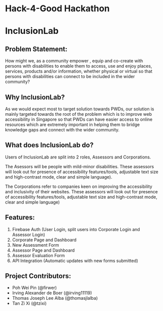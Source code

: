 # Hack-4-Good Hackathon

# InclusionLab

## Problem Statement:
How might we, as a community empower , equip and co-create with persons with disabilities to enable them to access, use and enjoy places, services, products and/or information, whether physical or virtual so that persons with disabilities can connect to be included in the wider community?

## Why InclusionLab?
As we would expect most to target solution towards PWDs, our solution is mainly targeted towards the root of the problem which is to improve web accessibility in Singapore so that PWDs can have easier access to online resources which are extremely important in helping them to bridge knowledge gaps and connect with the wider community.

## What does InclusionLab do?
Users of InclusionLab are split into 2 roles, Assessors and Corporations.

The Asessors will be people with mild-minor disabilities. These assessors will look out for presence of accessibility features/tools, adjustable text size and high-contrast mode, clear and simple language).

The Corporations refer to companies keen on improving the accessibility and inclusivity of their websites. These assessors will look out for presence of accessibility features/tools, adjustable text size and high-contrast mode, clear and simple language)

## Features:
1. Firebase Auth (User Login, split users into Corporate Login and Assessor Login)
2. Corporate Page and Dashboard
3. New Assessment Form
4. Assessor Page and Dashboard
5. Assessor Evaluation Form
6. API Integration (Automatic updates with new forms submitted)

## Project Contributors:
- Poh Wei Pin (@firwer)
- Irving Alexander de Boer (@irving11119)
- Thomas Joseph Lee Alba (@thomasjlalba)
- Tan Zi Xi (@tzixi)